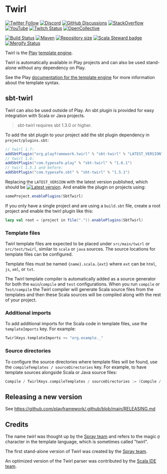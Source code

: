 <!--- Copyright (C) from 2022 The Play Framework Contributors <https://github.com/playframework>, 2011-2021 Lightbend Inc. <https://www.lightbend.com> -->

# Twirl

[![Twitter Follow](https://img.shields.io/twitter/follow/playframework?label=follow&style=flat&logo=twitter&color=brightgreen)](https://twitter.com/playframework)
[![Discord](https://img.shields.io/discord/931647755942776882?logo=discord&logoColor=white)](https://discord.gg/g5s2vtZ4Fa)
[![GitHub Discussions](https://img.shields.io/github/discussions/playframework/playframework?&logo=github&color=brightgreen)](https://github.com/playframework/playframework/discussions)
[![StackOverflow](https://img.shields.io/static/v1?label=stackoverflow&logo=stackoverflow&logoColor=fe7a16&color=brightgreen&message=playframework)](https://stackoverflow.com/tags/playframework)
[![YouTube](https://img.shields.io/youtube/channel/views/UCRp6QDm5SDjbIuisUpxV9cg?label=watch&logo=youtube&style=flat&color=brightgreen&logoColor=ff0000)](https://www.youtube.com/channel/UCRp6QDm5SDjbIuisUpxV9cg)
[![Twitch Status](https://img.shields.io/twitch/status/playframework?logo=twitch&logoColor=white&color=brightgreen&label=live%20stream)](https://www.twitch.tv/playframework)
[![OpenCollective](https://img.shields.io/opencollective/all/playframework?label=financial%20contributors&logo=open-collective)](https://opencollective.com/playframework)

[![Build Status](https://github.com/playframework/twirl/actions/workflows/build-test.yml/badge.svg)](https://github.com/playframework/twirl/actions/workflows/build-test.yml)
[![Maven](https://img.shields.io/maven-central/v/org.playframework.twirl/twirl-api_2.13.svg?logo=apache-maven)](https://mvnrepository.com/artifact/org.playframework.twirl/twirl-api_2.13)
[![Repository size](https://img.shields.io/github/repo-size/playframework/twirl.svg?logo=git)](https://github.com/playframework/twirl)
[![Scala Steward badge](https://img.shields.io/badge/Scala_Steward-helping-blue.svg?style=flat&logo=data:image/png;base64,iVBORw0KGgoAAAANSUhEUgAAAA4AAAAQCAMAAAARSr4IAAAAVFBMVEUAAACHjojlOy5NWlrKzcYRKjGFjIbp293YycuLa3pYY2LSqql4f3pCUFTgSjNodYRmcXUsPD/NTTbjRS+2jomhgnzNc223cGvZS0HaSD0XLjbaSjElhIr+AAAAAXRSTlMAQObYZgAAAHlJREFUCNdNyosOwyAIhWHAQS1Vt7a77/3fcxxdmv0xwmckutAR1nkm4ggbyEcg/wWmlGLDAA3oL50xi6fk5ffZ3E2E3QfZDCcCN2YtbEWZt+Drc6u6rlqv7Uk0LdKqqr5rk2UCRXOk0vmQKGfc94nOJyQjouF9H/wCc9gECEYfONoAAAAASUVORK5CYII=)](https://scala-steward.org)
[![Mergify Status](https://img.shields.io/endpoint.svg?url=https://api.mergify.com/v1/badges/playframework/twirl&style=flat)](https://mergify.com)

Twirl is the [Play][play-site] [template engine][docs].

Twirl is automatically available in Play projects and can also be used
stand-alone without any dependency on Play.

See the Play [documentation for the template engine][docs] for more information
about the template syntax.

## sbt-twirl

Twirl can also be used outside of Play. An sbt plugin is provided for easy
integration with Scala or Java projects.

> sbt-twirl requires sbt 1.3.0 or higher.

To add the sbt plugin to your project add the sbt plugin dependency in
`project/plugins.sbt`:

```scala
// twirl 1.7:
addSbtPlugin("org.playframework.twirl" % "sbt-twirl" % "LATEST_VERSION")
// twirl 1.6:
addSbtPlugin("com.typesafe.play" % "sbt-twirl" % "1.6.1")
// twirl 1.5.1 and before:
addSbtPlugin("com.typesafe.sbt" % "sbt-twirl" % "1.5.1")
```

Replacing the `LATEST_VERSION` with the latest version published, which should be [![Latest version](https://index.scala-lang.org/playframework/twirl/twirl-api/latest.svg?color=orange)](https://index.scala-lang.org/playframework/twirl/twirl-api). And enable the plugin on projects using:

```scala
someProject.enablePlugins(SbtTwirl)
```

If you only have a single project and are using a `build.sbt` file, create a
root project and enable the twirl plugin like this:

```scala
lazy val root = (project in file(".")).enablePlugins(SbtTwirl)
```

### Template files

Twirl template files are expected to be placed under `src/main/twirl` or
`src/test/twirl`, similar to `scala` or `java` sources. The source locations for
template files can be configured.

Template files must be named `{name}.scala.{ext}` where `ext` can be `html`,
`js`, `xml`, or `txt`.

The Twirl template compiler is automatically added as a source generator for
both the `main`/`compile` and `test` configurations. When you run `compile` or
`Test/compile` the Twirl compiler will generate Scala source files from the
templates and then these Scala sources will be compiled along with the rest of
your project.

### Additional imports

To add additional imports for the Scala code in template files, use the
`templateImports` key. For example:

```scala
TwirlKeys.templateImports += "org.example._"
```

### Source directories

To configure the source directories where template files will be found, use the
`compileTemplates / sourceDirectories` key. For example, to have template
sources alongside Scala or Java source files:

```scala
Compile / TwirlKeys.compileTemplates / sourceDirectories := (Compile / unmanagedSourceDirectories).value
```

## Releasing a new version

See https://github.com/playframework/.github/blob/main/RELEASING.md

## Credits

The name *twirl* was thought up by the [Spray team][spray] and refers to the
magic `@` character in the template language, which is sometimes called "twirl".

The first stand-alone version of Twirl was created by the [Spray team][spray].

An optimized version of the Twirl parser was contributed by the
[Scala IDE team][scala-ide].

[play-site]: https://www.playframework.com
[docs]: https://www.playframework.com/documentation/latest/ScalaTemplates
[spray]: https://github.com/spray
[scala-ide]: https://github.com/scala-ide
